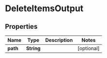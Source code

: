 

# DeleteItemsOutput

## Properties

Name | Type | Description | Notes
------------ | ------------- | ------------- | -------------
**path** | **String** |  |  [optional]



